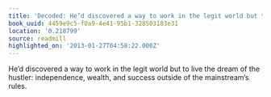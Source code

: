 ```yaml
---
title: 'Decoded: He’d discovered a way to work in the legit world but to live…'
book_uuid: 4459e9c5-f0a9-4e41-95b1-328503183e31
location: '0.218799'
source: readmill
highlighted_on: '2013-01-27T04:58:22.000Z'
---
```


He’d discovered a way to work in the legit world but to live the dream of the hustler: independence, wealth, and success outside of the mainstream’s rules.